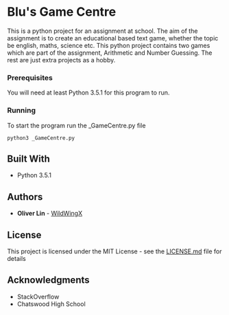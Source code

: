 # Blu's Game Centre

This is a python project for an assignment at school. The aim of the assignment is to create an educational based text game, whether the topic be english, maths, science etc. This python project contains two games which are part of the assignment, Arithmetic and Number Guessing. The rest are just extra projects as a hobby.

### Prerequisites

You will need at least Python 3.5.1 for this program to run.

### Running

To start the program run the _GameCentre.py file

```
python3 _GameCentre.py
```

## Built With

* Python 3.5.1

## Authors

* **Oliver Lin** - [WildWingX](https://github.com/WildWingX)

## License

This project is licensed under the MIT License - see the [LICENSE.md](LICENSE) file for details

## Acknowledgments

* StackOverflow
* Chatswood High School